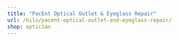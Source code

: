 ```yaml
---
title: "PacEnt Optical Outlet & Eyeglass Repair"
url: /hilo/pacent-optical-outlet-and-eyeglass-repair/
shop: optician
---
```

